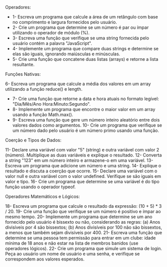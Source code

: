 Operadores:

* 1- Escreva um programa que calcule a área de um retângulo com base no comprimento e largura fornecidos pelo usuário.
* 2- Crie um programa que determine se um número é par ou ímpar utilizando o operador de módulo (%).
* 3- Escreva uma função que verifique se uma string fornecida pelo usuário contém a palavra "JavaScript".
* 4- Implemente um programa que compare duas strings e determine se elas são iguais, ignorando maiúsculas e minúsculas.
* 5- Crie uma função que concatene duas listas (arrays) e retorne a lista resultante.

Funções Nativas:

6- Escreva um programa que calcule a média dos valores em um array utilizando a função reduce() e length.
* 7- Crie uma função que retorne a data e hora atuais no formato legível: "Dia/Mês/Ano Hora:Minuto:Segundo".
* 8- Implemente um programa que encontre o maior valor em um array usando a função Math.max().
* 9- Escreva uma função que gere um número inteiro aleatório entre dois valores dados como argumentos.
10- Crie um programa que verifique se um número dado pelo usuário é um número primo usando uma função.

Coerção e Tipos de Dados:

11- Declare uma variável com valor "5" (string) e outra variável com valor 2 (número). Multiplique as duas variáveis e explique o resultado.
12- Converta a string "123" em um número inteiro e armazene-o em uma variável.
13- Escreva um programa que adicione um número e uma string. 
14- Explique o resultado e discuta a coerção que ocorre.
15- Declare uma variável com o valor null e outra variável com o valor undefined. Verifique se são iguais em valor e tipo.
16- Crie um programa que determine se uma variável é do tipo função usando o operador typeof.

Operadores Matemáticos e Lógicos:

18- Escreva um programa que calcule o resultado da expressão: (10 + 5) * 3 / 20.
19- Crie uma função que verifique se um número é positivo e ímpar ao mesmo tempo.
20- Implemente um programa que determine se um ano fornecido pelo usuário é bissexto ou não, considerando as regras: (a) Anos divisíveis por 4 são bissextos; (b) Anos divisíveis por 100 não são bissextos, a menos que também sejam divisíveis por 400.
21- Escreva uma função que determine se uma pessoa tem permissão para entrar em um clube: idade mínima de 18 anos e não estar na lista de membros banidos (use operadores lógicos).
22- Crie um programa que simule um sistema de login. Peça ao usuário um nome de usuário e uma senha, e verifique se correspondem aos valores esperados.